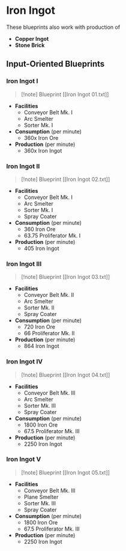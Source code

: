 # Iron Ingot

These blueprints also work with production of 
- **Copper Ingot**
- **Stone Brick**

## Input-Oriented Blueprints

### Iron Ingot I

> [!note] Blueprint
> [[Iron Ingot 01.txt]]

- **Facilities**
	- Conveyor Belt Mk. I
	- Arc Smelter
	- Sorter Mk. I
- **Consumption** (per minute)
	- 360x Iron Ore
- **Production** (per minute)
	- 360x Iron Ingot 

### Iron Ingot II

> [!note] Blueprint
> [[Iron Ingot 02.txt]]

- **Facilities**
	- Conveyor Belt Mk. I
	- Arc Smelter
	- Sorter Mk. I
	- Spray Coater
- **Consumption** (per minute)
	- 360 Iron Ore
	- 63.75 Proliferator Mk. I
- **Production** (per minute)
	- 405 Iron Ingot

### Iron Ingot III

> [!note] Blueprint
> [[Iron Ingot 03.txt]]

- **Facilities**
	- Conveyor Belt Mk. II
	- Arc Smelter
	- Sorter Mk. II
	- Spray Coater
- **Consumption** (per minute)
	- 720 Iron Ore
	- 66 Proliferator Mk. II
- **Production** (per minute)
	- 864 Iron Ingot

### Iron Ingot IV

> [!note] Blueprint
> [[Iron Ingot 04.txt]]

- **Facilities**
	- Conveyor Belt Mk. III
	- Arc Smelter
	- Sorter Mk. III
	- Spray Coater
- **Consumption** (per minute)
	- 1800 Iron Ore
	- 67.5 Proliferator Mk. III
- **Production** (per minute)
	- 2250 Iron Ingot

### Iron Ingot V

> [!note] Blueprint
> [[Iron Ingot 05.txt]]

- **Facilities**
	- Conveyor Belt Mk. III
	- Plane Smelter
	- Sorter Mk. III
	- Spray Coater
- **Consumption** (per minute)
	- 1800 Iron Ore
	- 67.5 Proliferator Mk. III
- **Production** (per minute)
	- 2250 Iron Ingot
